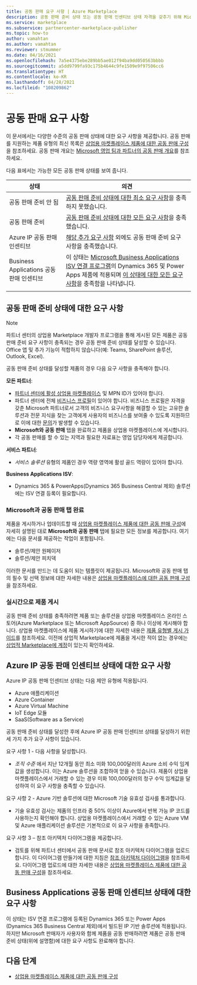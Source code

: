 ```yaml
---
title: 공동 판매 요구 사항 | Azure Marketplace
description: 공동 판매 준비 상태 또는 공동 판매 인센티브 상태 자격을 갖추기 위해 Microsoft 상업용 마켓플레이스의 제품이 갖춰야 하는 요구 사항에 대해 알아봅니다.
ms.service: marketplace
ms.subservice: partnercenter-marketplace-publisher
ms.topic: how-to
author: vamahtan
ms.author: vamahtan
ms.reviewer: stmummer
ms.date: 04/16/2021
ms.openlocfilehash: 7a5e4375ebe289bb5ae012f94ba9dd050563bbbb
ms.sourcegitcommit: a5dd9799fa93c175b4644c9fe1509e9f97506cc6
ms.translationtype: HT
ms.contentlocale: ko-KR
ms.lasthandoff: 04/28/2021
ms.locfileid: "108209862"
---
```

# <a name="co-sell-requirements"></a>공동 판매 요구 사항

이 문서에서는 다양한 수준의 공동 판매 상태에 대한 요구 사항을 제공합니다. 공동 판매를 지원하는 제품 유형의 최신 목록은 [상업용 마켓플레이스 제품에 대한 공동 판매 구성](co-sell-configure.md)을 참조하세요. 공동 판매 개요는 [Microsoft 영업 팀과 파트너의 공동 판매 개요](co-sell-overview.md)를 참조하세요.

다음 표에서는 가능한 모든 공동 판매 상태를 보여 줍니다.

| 상태 | 의견 |
| ------------ | ------------- |
| 공동 판매 준비 안 됨 | [공동 판매 준비 상태에 대한 최소 요구 사항](#requirements-for-co-sell-ready-status)을 충족하지 못했습니다. |
| 공동 판매 준비 | [공동 판매 준비 상태에 대한 모든 요구 사항](#requirements-for-co-sell-ready-status)을 충족했습니다. |
| Azure IP 공동 판매 인센티브 | [해당 추가 요구 사항](#requirements-for-azure-ip-co-sell-incentivized-status) 외에도 공동 판매 준비 요구 사항을 충족했습니다. |
| Business Applications 공동 판매 인센티브 | 이 상태는 [Microsoft Business Applications ISV 연결 프로그램](business-applications-isv-program.md)의 Dynamics 365 및 Power Apps 제품에 적용되며 [이 상태에 대한 모든 요구 사항](#requirements-for-business-applications-co-sell-incentivized-status)을 충족함을 나타냅니다. |
|||

## <a name="requirements-for-co-sell-ready-status"></a>공동 판매 준비 상태에 대한 요구 사항

> [!NOTE]
> 파트너 센터의 상업용 Marketplace 개발자 프로그램을 통해 게시된 모든 제품은 공동 판매 준비 요구 사항이 충족되는 경우 공동 판매 준비 상태를 달성할 수 있습니다. Office 앱 및 추가 기능이 적합하지 않습니다(예: Teams, SharePoint 솔루션, Outlook, Excel).

공동 판매 준비 상태를 달성할 제품의 경우 다음 요구 사항을 충족해야 합니다.

**모든 파트너**:

- [파트너 센터에 활성 상업용 마켓플레이스](create-account.md) 및 MPN ID가 있어야 합니다.
- 파트너 센터에 전체 [비즈니스 프로필](/partner-center/create-a-marketing-profile)이 있어야 합니다. 비즈니스 프로필은 자격을 갖춘 Microsoft 파트너로서 고객의 비즈니스 요구사항을 해결할 수 있는 고유한 솔루션과 전문 지식을 찾는 고객에게 사용자의 비즈니스를 보여줄 수 있도록 지원하므로 이에 대한 [문의](/partner-center/referrals)가 발생할 수 있습니다.
- **Microsoft와 공동 판매** 탭을 완료하고 제품을 상업용 마켓플레이스에 게시합니다.
- 각 공동 판매를 할 수 있는 지역과 필요한 자료표는 영업 담당자에게 제공합니다.

**서비스 파트너**:

- _서비스 솔루션_ 유형의 제품인 경우 역량 영역에 활성 골드 역량이 있어야 합니다.

**Business Applications ISV**:

- Dynamics 365 &amp; PowerApps(Dynamics 365 Business Central 제외) 솔루션에는 ISV 연결 등록이 필요합니다.

### <a name="complete-the-co-sell-with-microsoft-tab"></a>Microsoft과 공동 판매 탭 완료

제품을 게시하거나 업데이트할 때 [상업용 마켓플레이스 제품에 대한 공동 판매 구성](./co-sell-configure.md)에 자세히 설명된 대로 **Microsoft와 공동 판매** 탭에 필요한 모든 정보를 제공합니다. 여기에는 다음 문서를 제공하는 작업이 포함됩니다.

- 솔루션/제안 원페이저
- 솔루션/제안 피치덱

이러한 문서를 만드는 데 도움이 되는 템플릿이 제공됩니다. Microsoft와 공동 판매 탭의 필수 및 선택 정보에 대한 자세한 내용은 [상업용 마켓플레이스에 대한 공동 판매 구성](./co-sell-configure.md)을 참조하세요.

### <a name="publish-your-offer-live"></a>실시간으로 제품 게시

공동 판매 준비 상태를 충족하려면 제품 또는 솔루션을 상업용 마켓플레이스 온라인 스토어(Azure Marketplace 또는 Microsoft AppSource) 중 하나 이상에 게시해야 합니다. 상업용 마켓플레이스에 제품 게시하기에 대한 자세한 내용은 [제품 유형별 게시 가이드](publisher-guide-by-offer-type.md)를 참조하세요. 이전에 상업적 Marketplace에 제품을 게시한 적이 없는 경우에는 [상업적 Marketplace에 계정](create-account.md)이 있는지 확인하세요.

## <a name="requirements-for-azure-ip-co-sell-incentivized-status"></a>Azure IP 공동 판매 인센티브 상태에 대한 요구 사항

Azure IP 공동 판매 인센티브 상태는 다음 제안 유형에 적용됩니다.

- Azure 애플리케이션
- Azure Container
- Azure Virtual Machine
- IoT Edge 모듈
- SaaS(Software as a Service)

공동 판매 준비 상태를 달성한 후에 Azure IP 공동 판매 인센티브 상태를 달성하기 위한 세 가지 추가 요구 사항이 있습니다.

요구 사항 1 - 다음 사항을 달성합니다.

- _조직 수준_ 에서 지난 12개월 동안 최소 미화 100,000달러의 Azure 소비 수익 임계값을 생성합니다. 이는 Azure 솔루션을 조합하여 얻을 수 있습니다. 제품이 상업용 마켓플레이스에서 거래할 수 있는 경우 미화 100,000달러의 청구 수익 임계값을 달성하여 이 요구 사항을 충족할 수 있습니다.

요구 사항 2 - Azure 기반 솔루션에 대한 Microsoft 기술 유효성 검사를 통과합니다.
- 기술 유효성 검사는 제품의 인프라 중 50% 이상이 Azure에서 반복 가능 IP 코드를 사용하는지 확인해야 합니다. 상업용 마켓플레이스에서 거래할 수 있는 Azure VM 및 Azure 애플리케이션 솔루션은 기본적으로 이 요구 사항을 충족합니다.

요구 사항 3 – 참조 아키텍처 다이어그램을 제공합니다.
- 검토를 위해 파트너 센터에서 공동 판매 문서로 참조 아키텍처 다이어그램을 업로드합니다. 이 다이어그램 만들기에 대한 지침은 [참조 아키텍처 다이어그램](reference-architecture-diagram.md)을 참조하세요. 다이어그램 업로드에 대한 자세한 내용은 [상업용 마켓플레이스 제품에 대한 공동 판매 구성](./co-sell-configure.md)을 참조하세요.

## <a name="requirements-for-business-applications-co-sell-incentivized-status"></a>Business Applications 공동 판매 인센티브 상태에 대한 요구 사항

이 상태는 ISV 연결 프로그램에 등록된 Dynamics 365 또는 Power Apps (Dynamics 365 Business Central 제외)에서 빌드된 IP 기반 솔루션에 적용됩니다. 하지만 Microsoft 판매자가 사용자와 함께 제품을 공동 판매하려면 제품은 공동 판매 준비 상태(위에 설명함)에 대한 요구 사항도 완료해야 합니다.

## <a name="next-steps"></a>다음 단계

- [상업용 마켓플레이스 제품에 대한 공동 판매 구성](./co-sell-configure.md)
